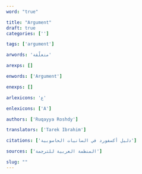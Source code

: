 ```yaml
---
word: "true"

title: "Argument"
draft: true
categories: ['']

tags: ['argument']

arwords: 'متعلّقة'

arexps: []

enwords: ['Argument']

enexps: []

arlexicons: 'ع'

enlexicons: ['A']

authors: ['Ruqayya Roshdy']

translators: ['Tarek Ibrahim']

citations: ['دليل أكسفورد في السانيات الحاسوبية']

sources: ['المنظمة العربية للترجمة']

slug: ""
---
```

